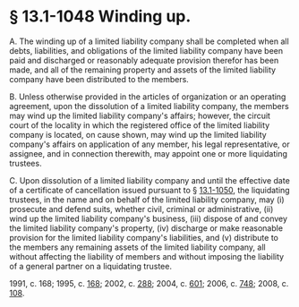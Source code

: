 # § 13.1-1048 Winding up.

<p>A. The winding up of a limited liability company shall be completed when all debts, liabilities, and obligations of the limited liability company have been paid and discharged or reasonably adequate provision therefor has been made, and all of the remaining property and assets of the limited liability company have been distributed to the members.</p><p>B. Unless otherwise provided in the articles of organization or an operating agreement, upon the dissolution of a limited liability company, the members may wind up the limited liability company's affairs; however, the circuit court of the locality in which the registered office of the limited liability company is located, on cause shown, may wind up the limited liability company's affairs on application of any member, his legal representative, or assignee, and in connection therewith, may appoint one or more liquidating trustees.</p><p>C. Upon dissolution of a limited liability company and until the effective date of a certificate of cancellation issued pursuant to § <a href='http://law.lis.virginia.gov/vacode/13.1-1050/'>13.1-1050</a>, the liquidating trustees, in the name and on behalf of the limited liability company, may (i) prosecute and defend suits, whether civil, criminal or administrative, (ii) wind up the limited liability company's business, (iii) dispose of and convey the limited liability company's property, (iv) discharge or make reasonable provision for the limited liability company's liabilities, and (v) distribute to the members any remaining assets of the limited liability company, all without affecting the liability of members and without imposing the liability of a general partner on a liquidating trustee.</p><p>1991, c. 168; 1995, c. <a href='http://lis.virginia.gov/cgi-bin/legp604.exe?951+ful+CHAP0168'>168</a>; 2002, c. <a href='http://lis.virginia.gov/cgi-bin/legp604.exe?021+ful+CHAP0288'>288</a>; 2004, c. <a href='http://lis.virginia.gov/cgi-bin/legp604.exe?041+ful+CHAP0601'>601</a>; 2006, c. <a href='http://lis.virginia.gov/cgi-bin/legp604.exe?061+ful+CHAP0748'>748</a>; 2008, c. <a href='http://lis.virginia.gov/cgi-bin/legp604.exe?081+ful+CHAP0108'>108</a>.</p>